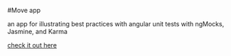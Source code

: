 #Move app

an app for illustrating best practices with angular unit tests with ngMocks, Jasmine, and Karma

[check it out here](https://stark-sands-5944.herokuapp.com)
